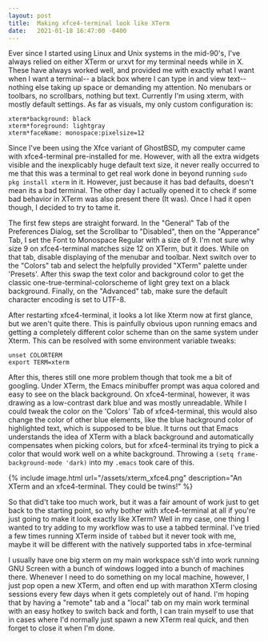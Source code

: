 ```yaml
---
layout: post
title:  Making xfce4-terminal look like XTerm
date:   2021-01-18 16:47:00 -0400
---
```


Ever since I started using Linux and Unix systems in the mid-90's, I've always relied on either XTerm or urxvt for my terminal needs while in X. These have always worked well, and provided me with exactly what I want when I want a terminal-- a black box where I can type in and view text-- nothing else taking up space or demanding my attention. No menubars or toolbars, no scrollbars, nothing but text. Currently I'm using xterm, with mostly default settings. As far as visuals, my only custom configuration is:

```
xterm*background: black
xterm*foreground: lightgray
xterm*faceName: monospace:pixelsize=12
```

Since I've been using the Xfce variant of GhostBSD, my computer came with xfce4-terminal pre-installed for me. However, with all the extra widgets visible and the inexplicably huge default text size, it never really occurred to me that this was a terminal to get real work done in beyond running `sudo pkg install xterm` in it. However, just because it has bad defaults, doesn't mean its a bad terminal. The other day I actually opened it to check if some bad behavior in XTerm was also present there (It was). Once I had it open though, I decided to try to tame it.

The first few steps are straight forward. In the "General" Tab of the Preferences Dialog, set the Scrollbar to "Disabled", then on the "Apperance" Tab, I set the Font to Monospace Regular with a size of 9. I'm not sure why size 9 on xfce4-terminal matches size 12 on XTerm, but it does. While on that tab, disable displaying of the menubar and toolbar. Next switch over to the "Colors" tab and select the helpfully provided "XTerm" palette under 'Presets'. After this swap the text color and background color to get the classic one-true-terminal-colorscheme of light grey text on a black background. Finally, on the "Advanced" tab, make sure the default character encoding is set to UTF-8.

After restarting xfce4-terminal, it looks a lot like Xterm now at first glance, but we aren't quite there. This is painfully obvious upon running emacs and getting a completely different color scheme than on the same system under Xterm. This can be resolved with some environment variable tweaks:

```
unset COLORTERM
export TERM=xterm
```

After this, theres still one more problem though that took me a bit of googling. Under XTerm, the Emacs minibuffer prompt was aqua colored and easy to see on the black background. On xfce4-terminal, however, it was drawing as a low-contrast dark blue and was mostly unreadable. While I could tweak the color on the 'Colors' Tab of xfce4-terminal, this would also change the color of other blue elements, like the blue hackground color of highlighted text, which is supposed to be blue. It turns out that Emacs understands the idea of XTerm with a black background and automatically compensates when picking colors, but for xfce4-terminal its trying to pick a color that would work well on a white background. Throwing a `(setq frame-background-mode 'dark)` into my `.emacs` took care of this.

{% include image.html url="/assets/xterm_xfce4.png" description="An XTerm and an xfce4-terminal. They could be twins!" %}

So that did't take too much work, but it was a fair amount of work just to get back to the starting point, so why bother with xfce4-terminal at all if you're just going to make it look exactly like XTerm? Well in my case, one thing I wanted to try adding to my workflow was to use a tabbed terminal. I've tried a few times running XTerm inside of `tabbed` but it never took with me, maybe it will be different with the natively supported tabs in xfce-terminal

I usually have one big xterm on my main workspace ssh'd into work running GNU Screen with a bunch of windows logged into a bunch of machines there. Whenever I need to do something on my local machine, however, I just pop open a new XTerm, and often end up with marathon XTerm closing sessions every few days when it gets completely out of hand. I'm hoping that by having a "remote" tab and a "local" tab on my main work terminal with an easy hotkey to switch back and forth, I can train myself to use that in cases where I'd normally just spawn a new XTerm real quick, and then forget to close it when I'm done.




















